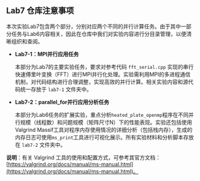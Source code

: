 ## Lab7 仓库注意事项

本次实验Lab7包含两个部分，分别对应两个不同的并行计算任务。由于其中一部分任务与Lab6内容相关，因此在仓库中我们对实验内容进行分目录管理，以便清晰组织和查阅。

* **Lab7-1：MPI并行应用任务**

  本部分为Lab7的主要实验任务，要求对参考代码 `fft_serial.cpp` 实现的串行快速傅里叶变换（FFT）进行MPI并行化处理。实验需利用MPI的多进程通信机制，对代码结构进行合理调整，实现高效的并行计算。相关实验内容和源代码统一存放于 `lab7-1` 文件夹中。

* **Lab7-2：parallel_for并行应用分析任务**

  本部分为Lab6任务的扩展实验，重点分析`heated_plate_openmp`程序在不同并行规模（线程数）和问题规模（矩阵尺寸N）下的性能表现。实验还包括使用Valgrind Massif工具对程序内存使用情况的详细分析（包括栈内存），生成的内存日志可使用`ms_print`工具进行可视化展示。所有实验材料和分析脚本存放在 `lab7-2` 文件夹中。

**说明**：有关 Valgrind 工具的使用和配置方式，可参考其官方文档：[https://valgrind.org/docs/manual/ms-manual.html](https://valgrind.org/docs/manual/ms-manual.html)。
